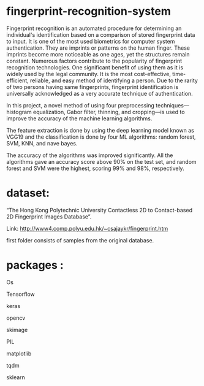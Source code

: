# fingerprint-recognition-system

Fingerprint recognition is an automated procedure for determining an individual's identification based on a comparison of stored fingerprint data to input. It is one of the most used biometrics for computer system authentication. They are imprints or patterns on the human finger. These imprints become more noticeable as one ages, yet the structures remain constant. Numerous factors contribute to the popularity of fingerprint recognition technologies. One significant benefit of using them as it is widely used by the legal community. It is the most cost-effective, time-efficient, reliable, and easy method of identifying a person. Due to the rarity of two persons having same fingerprints, fingerprint identification is universally acknowledged as a very accurate technique of authentication. 

In this project, a novel method of using four preprocessing techniques—histogram equalization, Gabor filter, thinning, and cropping—is used to improve the accuracy of the machine learning algorithms.

The feature extraction is done by using the deep learning model known as VGG19 and the classification is done by four ML algorithms: random forest, SVM, KNN, and nave bayes.

The accuracy of the algorithms was improved significantly. All the algorithms gave an accuracy score above 90% on the test set, and random forest and SVM were the highest, scoring 99% and 98%, respectively. 

# dataset:
“The Hong Kong Polytechnic University Contactless 2D to Contact-based 2D Fingerprint Images Database”. 

Link: http://www4.comp.polyu.edu.hk/~csajaykr/fingerprint.htm

first folder consists of samples from the original database.


# packages :

Os

Tensorflow

keras

opencv

skimage

PIL

matplotlib

tqdm

sklearn
